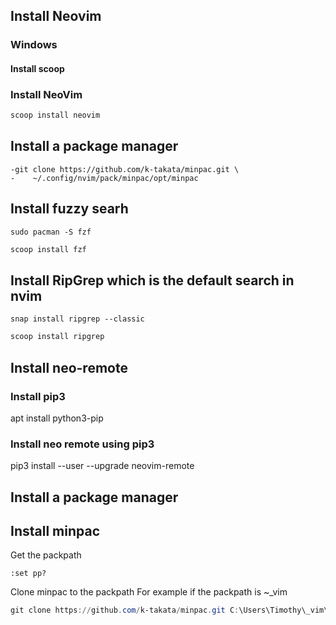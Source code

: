 ## Install Neovim
### Windows
#### Install scoop

### Install NeoVim
```powershell
scoop install neovim
```
## Install a package manager
```shell
-git clone https://github.com/k-takata/minpac.git \
-    ~/.config/nvim/pack/minpac/opt/minpac
```

## Install fuzzy searh
```shell
sudo pacman -S fzf
```
```powershell
scoop install fzf
```

 ## Install RipGrep which is the default search in nvim
 ```shell
 snap install ripgrep --classic
 ```
 ```powershell
 scoop install ripgrep
 ```

## Install neo-remote 
### Install pip3
apt install python3-pip

### Install neo remote using pip3
pip3 install --user --upgrade neovim-remote




## Install a package manager

## Install minpac
Get the packpath
```vimcommand
:set pp?
```

Clone minpac to the packpath
For example if the packpath is ~\_vim

```powershell
git clone https://github.com/k-takata/minpac.git C:\Users\Timothy\_vim\pack\minpac\opt\minpac
```
